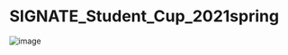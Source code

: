 # SIGNATE_Student_Cup_2021spring

![image](https://user-images.githubusercontent.com/68833240/117968196-e4b17700-b360-11eb-9d20-c9ca02344624.png)



